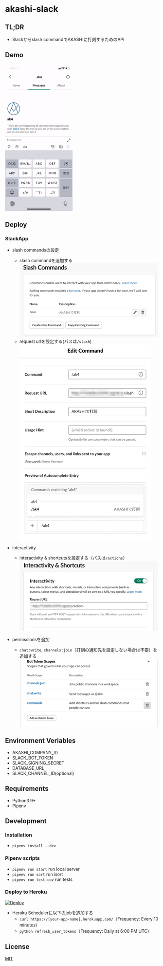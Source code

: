 akashi-slack
====

## TL;DR

- Slackからslash commandでAKASHIに打刻するためのAPI

## Demo

![demo](statics/demo.gif)

## Deploy

### SlackApp

- slash commandsの設定
  - slash commandを追加する
  ![slach command 1](statics/slash_commands_1.png)
  - request urlを設定する(パスは`/slash`)
  ![slash command 2](statics/slash_commands_2.png)

- interactivity
  - interactivity & shortcutsを設定する（パスは`/actions`）
  ![interactivity](statics/interactivity.png)

- permissionsを追加
  - `chat:write`, `channels:join`（打刻の通知先を設定しない場合は不要）を追加する
  ![bot user scopes](statics/bot_user_scopes.png)

## Environment Veriables

- AKASHI_COMPANY_ID
- SLACK_BOT_TOKEN
- SLACK_SIGNING_SECRET
- DATABASE_URL
- SLACK_CHANNEL_ID(optional)

## Requirements

- Python3.9+
- Pipenv

## Development

### Installation

- `pipenv install --dev`

### Pipenv scripts

- `pipenv run start`
  run local server
- `pipenv run sort`
  run isort
- `pipenv run test-cov`
  run tests

### Deploy to Heroku

[![Deploy](https://www.herokucdn.com/deploy/button.svg)](https://heroku.com/deploy)

- Heroku Schedulerに以下のjobを追加する
  - `curl https://[your-app-name].herokuapp.com/`（Frequency: Every 10 minutes）
  - `python refresh_user_tokens`（Frequency: Daily at 6:00 PM UTC）


## License

[MIT](LICENSE)
